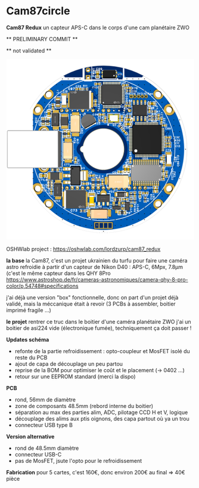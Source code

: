 # Cam87circle
**Cam87 Redux** un capteur APS-C dans le corps d'une cam planétaire ZWO

** PRELIMINARY COMMIT **

** not validated **

![ED view](https://github.com/zUrp-Astronomics/Cam87-Redux/blob/c6d6775af85cb11b0b84bf59b08a4f8a324bd49f/Logic_board/Cam87R_edux%20-%20Logic_board_v1.1%20-%202_3D-view_top.png)

OSHWlab project : https://oshwlab.com/lordzurp/cam87_redux

**la base**
la Cam87, c'est un projet ukrainien du turfu pour faire une caméra astro refroidie à partir d'un capteur de Nikon D40 : APS-C, 6Mpx, 7.8µm
(c'est le même capteur dans les QHY 8Pro https://www.astroshop.de/fr/cameras-astronomiques/camera-qhy-8-pro-color/p,54748#specifications

j'ai déjà une version "box" fonctionnelle, donc on part d'un projet déjà validé, mais la méccanique était à revoir (3 PCBs à assembler, boitier imprimé fragile ...)

**le projet**
rentrer ce truc dans le boitier d'une caméra planétaire ZWO
j'ai un boitier de asi224 vide (électronique fumée), techniquement ça doit passer !

**Updates schéma**
- refonte de la partie refroidissement : opto-coupleur et MosFET isolé du reste du PCB
- ajout de capa de découplage un peu partou
- reprise de la BOM pour optimiser le coût et le placement (-> 0402 ...)
- retour sur une EEPROM standard (merci la dispo)

**PCB**
- rond, 56mm de diamètre
- zone de composants 48.5mm (rebord interne du boitier)
- séparation au max des parties alim, ADC, pilotage CCD H et V, logique
- découplage des alims aux ptis oignons, des capa partout où ya un trou
- connecteur USB type B

**Version alternative**
- rond de 48.5mm diamètre
- connecteur USB-C
- pas de MosFET, jsute l'opto pour le refroidissement


**Fabrication**
pour 5 cartes, c'est 160€, donc environ 200€ au final => 40€ pièce

